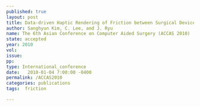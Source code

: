 ```yaml
---
published: true
layout: post
title: Data-driven Haptic Rendering of Friction between Surgical Device and Trocar for Laparoscopic Surgery Simulator
author: Sanghyun Kim, C. Lee, and J. Ryu
name: The 6th Asian Conference on Computer Aided Surgery (ACCAS 2010)
state: accepted
year: 2010
vol: 
issue: 
pp: 
type: International_conference
date:   2010-01-04 7:00:00 -0400
permalink: /ACCAS2010
categories: publications
tags:  friction

---
```



